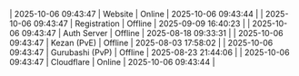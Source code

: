 | 2025-10-06 09:43:47 | Website | Online | 2025-10-06 09:43:44 |
| 2025-10-06 09:43:47 | Registration | Offline | 2025-09-09 16:40:23 |
| 2025-10-06 09:43:47 | Auth Server | Offline | 2025-08-18 09:33:31 |
| 2025-10-06 09:43:47 | Kezan (PvE) | Offline | 2025-08-03 17:58:02 |
| 2025-10-06 09:43:47 | Gurubashi (PvP) | Offline | 2025-08-23 21:44:06 |
| 2025-10-06 09:43:47 | Cloudflare | Online | 2025-10-06 09:43:44 |
